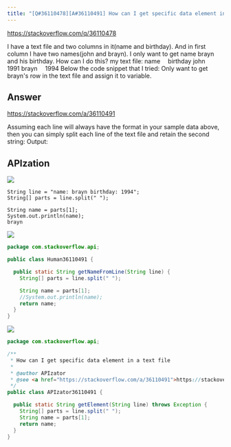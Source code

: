 ```yaml
---
title: "[Q#36110478][A#36110491] How can I get specific data element in a text file"
---
```


https://stackoverflow.com/q/36110478

I have a text file and two columns in it(name and birthday). And in first column I have two names(john and brayn). I only want to get name brayn and his birthday. How can I do this?
my text file:
name  birthday
john    1991
brayn    1994
Below the code snippet that I tried:
Only want to get brayn&#x27;s row in the text file and assign it to variable.

## Answer

https://stackoverflow.com/a/36110491

Assuming each line will always have the format in your sample data above, then you can simply split each line of the text file and retain the second string:
Output:

## APIzation

<div class="code-3columns-row">

<div class="code-3columns-column">

<div><img src="/stackoverflow.png" /></div>

```plain
String line = "name: brayn birthday: 1994";
String[] parts = line.split(" ");

String name = parts[1];
System.out.println(name);
brayn
```

</div>

<div class="code-3columns-column">

<div><img src="/human.png" /></div>

```java
package com.stackoverflow.api;

public class Human36110491 {

  public static String getNameFromLine(String line) {
    String[] parts = line.split(" ");

    String name = parts[1];
    //System.out.println(name);
    return name;
  }
}

```

</div>

<div class="code-3columns-column">

<div><img src="/apizator.png" /></div>

```java
package com.stackoverflow.api;

/**
 * How can I get specific data element in a text file
 *
 * @author APIzator
 * @see <a href="https://stackoverflow.com/a/36110491">https://stackoverflow.com/a/36110491</a>
 */
public class APIzator36110491 {

  public static String getElement(String line) throws Exception {
    String[] parts = line.split(" ");
    String name = parts[1];
    return name;
  }
}

```

</div>

</div>